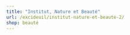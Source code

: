 ```yaml
---
title: "Institut, Nature et Beauté"
url: /excideuil/institut-nature-et-beaute-2/
shop: beauté
---
```

